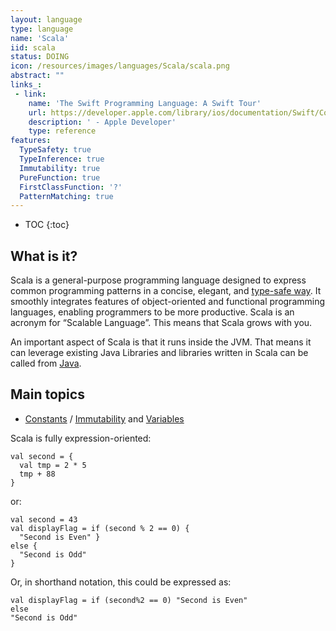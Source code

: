 ```yaml
---
layout: language
type: language
name: 'Scala'
iid: scala
status: DOING
icon: /resources/images/languages/Scala/scala.png
abstract: ""
links_:
 - link:
    name: 'The Swift Programming Language: A Swift Tour'
    url: https://developer.apple.com/library/ios/documentation/Swift/Conceptual/Swift_Programming_Language/GuidedTour.html#//apple_ref/doc/uid/TP40014097-CH2-ID1
    description: ' - Apple Developer'
    type: reference
features:
  TypeSafety: true
  TypeInference: true
  Immutability: true
  PureFunction: true
  FirstClassFunction: '?'
  PatternMatching: true
---
```


* TOC
{:toc}

## What is it?

Scala is a general-purpose programming language designed to express common programming patterns in a concise, elegant, and 
[type-safe way](/functional/TypeSafety). It smoothly integrates features of object-oriented and functional programming languages, 
enabling programmers to be more productive. Scala is an acronym for “Scalable Language”. This means that Scala grows with you.

An important aspect of Scala is that it runs inside the JVM. That means it can leverage existing Java Libraries and libraries 
written in Scala can be called from [Java](/Java/7).


## Main topics

* [Constants](/Constant) / [Immutability](/functional/immutability) and [Variables](/Variable)

Scala is fully expression-oriented:

<pre><code>val second = { 
  val tmp = 2 * 5
  tmp + 88
}
</code></pre>

or:

<pre><code>val second = 43
val displayFlag = if (second % 2 == 0) {
  "Second is Even" }
else {
  "Second is Odd"
}
</code></pre>

Or, in shorthand notation, this could be expressed as:

<pre><code>val displayFlag = if (second%2 == 0) "Second is Even"
else
"Second is Odd"
</code></pre>
